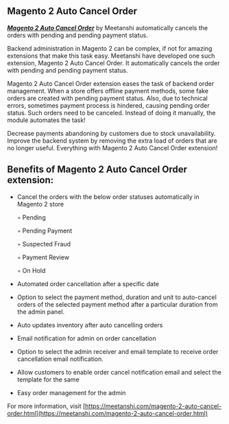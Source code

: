 ## Magento 2 Auto Cancel Order

***[Magento 2 Auto Cancel Order](https://meetanshi.com/magento-2-auto-cancel-order.html)*** by Meetanshi automatically cancels the orders with pending and pending payment status.

Backend administration in Magento 2 can be complex, if not for amazing extensions that make this task easy. Meetanshi have developed one such extension, Magento 2 Auto Cancel Order. It automatically cancels the order with pending and pending payment status.

Magento 2 Auto Cancel Order extension eases the task of backend order management. When a store offers offline payment methods, some fake orders are created with pending payment status. Also, due to technical errors, sometimes payment process is hindered, causing pending order status. Such orders need to be canceled. Instead of doing it manually, the module automates the task!

Decrease payments abandoning by customers due to stock unavailability. Improve the backend system by removing the extra load of orders that are no longer useful. Everything with Magento 2 Auto Cancel Order extension!

## Benefits of  Magento 2 Auto Cancel Order extension:

* Cancel the orders with the below order statuses automatically in Magento 2 store

     ◦ Pending

     ◦ Pending Payment

     ◦ Suspected Fraud

     ◦ Payment Review

     ◦ On Hold

* Automated order cancellation after a specific date

* Option to select the payment method, duration and unit to auto-cancel orders of the selected payment method after a particular duration from the admin panel.

* Auto updates inventory after auto cancelling orders

* Email notification for admin on order cancellation

* Option to select the admin receiver and email template to receive order cancellation email notification.

* Allow customers to enable order cancel notification email and select the template for the same

* Easy order management for the admin  

For more information, visit [https://meetanshi.com/magento-2-auto-cancel-order.html](https://meetanshi.com/magento-2-auto-cancel-order.html)

